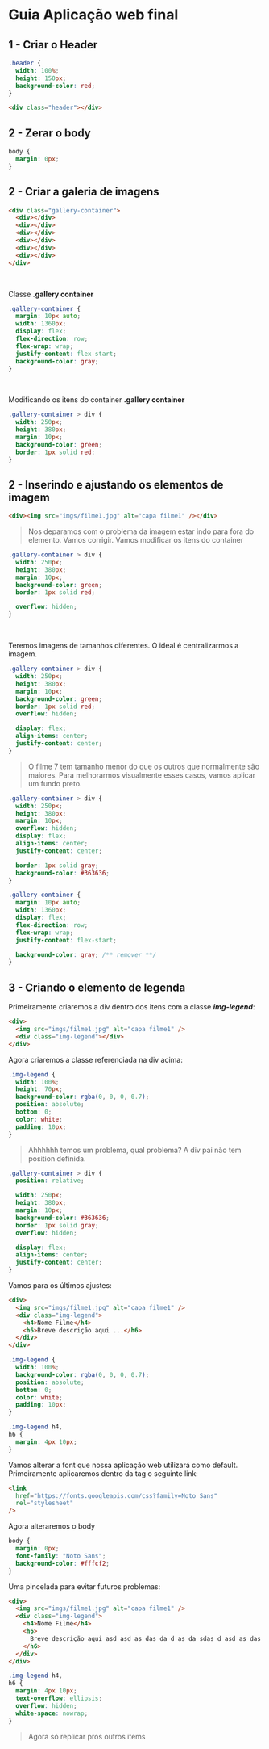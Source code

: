 # Guia Aplicação web final

## 1 - Criar o Header

```CSS
.header {
  width: 100%;
  height: 150px;
  background-color: red;
}
```

```HTML
<div class="header"></div>
```

## 2 - Zerar o body

```CSS
body {
  margin: 0px;
}
```

## 2 - Criar a galeria de imagens

```HTML
<div class="gallery-container">
  <div></div>
  <div></div>
  <div></div>
  <div></div>
  <div></div>
  <div></div>
</div>
```

<br>

Classe **.gallery container**

```CSS
.gallery-container {
  margin: 10px auto;
  width: 1360px;
  display: flex;
  flex-direction: row;
  flex-wrap: wrap;
  justify-content: flex-start;
  background-color: gray;
}
```

<br>

Modificando os itens do container **.gallery container**

```CSS
.gallery-container > div {
  width: 250px;
  height: 380px;
  margin: 10px;
  background-color: green;
  border: 1px solid red;
}
```

## 2 - Inserindo e ajustando os elementos de imagem

```HTML
<div><img src="imgs/filme1.jpg" alt="capa filme1" /></div>
```

> Nos deparamos com o problema da imagem estar indo para fora do elemento. Vamos corrigir. Vamos modificar os itens do container

```CSS
.gallery-container > div {
  width: 250px;
  height: 380px;
  margin: 10px;
  background-color: green;
  border: 1px solid red;

  overflow: hidden;
}
```

<br>

Teremos imagens de tamanhos diferentes. O ideal é centralizarmos a imagem.

```CSS
.gallery-container > div {
  width: 250px;
  height: 380px;
  margin: 10px;
  background-color: green;
  border: 1px solid red;
  overflow: hidden;

  display: flex;
  align-items: center;
  justify-content: center;
}
```

> O filme 7 tem tamanho menor do que os outros que normalmente são maiores. Para melhorarmos visualmente esses casos, vamos aplicar um fundo preto.

```CSS
.gallery-container > div {
  width: 250px;
  height: 380px;
  margin: 10px;
  overflow: hidden;
  display: flex;
  align-items: center;
  justify-content: center;

  border: 1px solid gray;
  background-color: #363636;
}

.gallery-container {
  margin: 10px auto;
  width: 1360px;
  display: flex;
  flex-direction: row;
  flex-wrap: wrap;
  justify-content: flex-start;

  background-color: gray; /** remover **/
}
```

## 3 - Criando o elemento de legenda

Primeiramente criaremos a div dentro dos itens com a classe **_img-legend_**:

```HTML
<div>
  <img src="imgs/filme1.jpg" alt="capa filme1" />
  <div class="img-legend"></div>
</div>
```

Agora criaremos a classe referenciada na div acima:

```CSS
.img-legend {
  width: 100%;
  height: 70px;
  background-color: rgba(0, 0, 0, 0.7);
  position: absolute;
  bottom: 0;
  color: white;
  padding: 10px;
}
```

> Ahhhhhh temos um problema, qual problema? A div pai não tem position definida.

```CSS
.gallery-container > div {
  position: relative;

  width: 250px;
  height: 380px;
  margin: 10px;
  background-color: #363636;
  border: 1px solid gray;
  overflow: hidden;

  display: flex;
  align-items: center;
  justify-content: center;
}
```

Vamos para os últimos ajustes:

```HTML
<div>
  <img src="imgs/filme1.jpg" alt="capa filme1" />
  <div class="img-legend">
    <h4>Nome Filme</h4>
    <h6>Breve descrição aqui ...</h6>
  </div>
</div>
```

```CSS
.img-legend {
  width: 100%;
  background-color: rgba(0, 0, 0, 0.7);
  position: absolute;
  bottom: 0;
  color: white;
  padding: 10px;
}

.img-legend h4,
h6 {
  margin: 4px 10px;
}
```

Vamos alterar a font que nossa aplicação web utilizará como default. Primeiramente aplicaremos dentro da tag <HEAD> o seguinte link:

```HTML
<link
  href="https://fonts.googleapis.com/css?family=Noto Sans"
  rel="stylesheet"
/>
```

Agora alteraremos o body

```CSS
body {
  margin: 0px;
  font-family: "Noto Sans";
  background-color: #fffcf2;
}
```

Uma pincelada para evitar futuros problemas:

```HTML
<div>
  <img src="imgs/filme1.jpg" alt="capa filme1" />
  <div class="img-legend">
    <h4>Nome Filme</h4>
    <h6>
      Breve descrição aqui asd asd as das da d as da sdas d asd as das as a sd as dasd asd as d as da sd as da d as da sd as das d asd adasdasdas das da sd asd as da sd asdasdasd asdasd asdas dasda
    </h6>
  </div>
</div>
```

```CSS
.img-legend h4,
h6 {
  margin: 4px 10px;
  text-overflow: ellipsis;
  overflow: hidden;
  white-space: nowrap;
}
```

> Agora só replicar pros outros items
